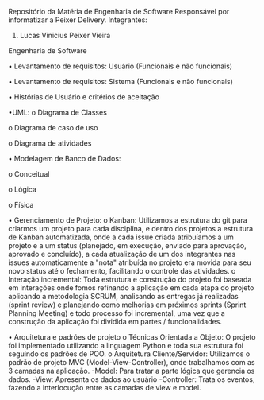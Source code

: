 Repositório da Matéria de Engenharia de Software
Responsável por informatizar a Peixer Delivery.
Integrantes:

1.	Lucas Vinicius Peixer Vieira

Engenharia de Software

  •	Levantamento de requisitos: Usuário (Funcionais e não funcionais)
  
  •	Levantamento de requisitos: Sistema (Funcionais e não funcionais)
  
  •	Histórias de Usuário e critérios de aceitação
  
•UML:
  o	Diagrama de Classes
  
  o	Diagrama de caso de uso
  
  o	Diagrama de atividades
  
•	Modelagem de Banco de Dados:

  o	Conceitual
  
  o	Lógica
  
  o	Física
  
•	Gerenciamento de Projeto:
  o	Kanban: Utilizamos a estrutura do git para criarmos um projeto para cada disciplina, e dentro dos projetos a estrutura de Kanban automatizada, onde a cada issue criada           atribuíamos a um projeto e a um status (planejado, em execução, enviado para aprovação, aprovado e concluído), a cada atualização de um dos integrantes nas issues                 automaticamente    a "nota" atribuída no projeto era movida para seu novo status até o fechamento, facilitando o controle das atividades.
  o	Interação incremental: Toda estrutura e construção do projeto foi baseada em interações onde fomos refinando a aplicação em cada etapa do projeto aplicando a metodologia         SCRUM, analisando as entregas já realizadas (sprint review) e planejando como melhorias em próximos sprints (Sprint Planning Meeting) e todo processo foi incremental, uma vez      que a construção da aplicação foi dividida em partes / funcionalidades.
  
•	Arquitetura e padrões de projeto
o	Técnicas Orientada a Objeto: O projeto foi implementado utilizando a linguagem Python e toda sua estrutura foi seguindo os padrões de POO.
o	Arquitetura Cliente/Servidor: Utilizamos o padrão de projeto MVC (Model-View-Controller), onde trabalhamos com as 3 camadas na aplicação. -Model: Para tratar a parte lógica que gerencia os dados. -View: Apresenta os dados ao usuário -Controller: Trata os eventos, fazendo a interlocução entre as camadas de view e model.

